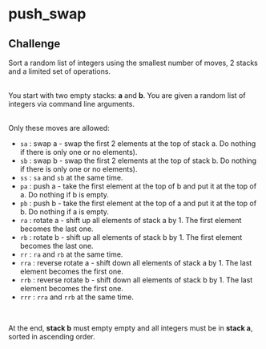 # push_swap

## Challenge

Sort a random list of integers using the smallest number of moves, 2 stacks
and a limited set of operations. <br />
<br />

You start with two empty stacks: **a** and **b**. You are given a random list of integers via command line arguments.
<br />
<br />

Only these moves are allowed:
- `sa` : swap a - swap the first 2 elements at the top of stack a. Do nothing if there is only one or no elements).
- `sb` : swap b - swap the first 2 elements at the top of stack b. Do nothing if there is only one or no elements).
- `ss` : `sa` and `sb` at the same time.
- `pa` : push a - take the first element at the top of b and put it at the top of a. Do
nothing if b is empty.
- `pb` : push b - take the first element at the top of a and put it at the top of b. Do
nothing if a is empty.
- `ra` : rotate a - shift up all elements of stack a by 1. The first element becomes
the last one.
- `rb` : rotate b - shift up all elements of stack b by 1. The first element becomes the last one.
- `rr` : `ra` and `rb` at the same time.
- `rra` : reverse rotate a - shift down all elements of stack a by 1. The last element becomes the first one.
- `rrb` : reverse rotate b - shift down all elements of stack b by 1. The last element becomes the first one.
- `rrr` : `rra` and `rrb` at the same time.
<br />

At the end, **stack b** must empty empty and all integers must be in **stack a**, sorted in ascending order. <br />
